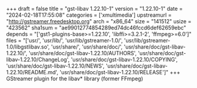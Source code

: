 +++
draft = false
title = "gst-libav 1.22.10-1"
version = "1.22.10-1"
date = "2024-02-18T17:55:08"
categories = ['xmultimedia']
upstreamurl = "http://gstreamer.freedesktop.org"
arch = "x86_64"
size = "141512"
usize = "423562"
sha1sum = "ae99012774854289ed74dc46fccd6def62659ebc"
depends = "['gst1-plugins-base>=1.22.10', 'libffi>=3.2.1-2', 'ffmpeg>=6.0']"
files = "['usr/', 'usr/lib/', 'usr/lib/gstreamer-1.0/', 'usr/lib/gstreamer-1.0/libgstlibav.so', 'usr/share/', 'usr/share/doc/', 'usr/share/doc/gst-libav-1.22.10/', 'usr/share/doc/gst-libav-1.22.10/AUTHORS', 'usr/share/doc/gst-libav-1.22.10/ChangeLog', 'usr/share/doc/gst-libav-1.22.10/COPYING', 'usr/share/doc/gst-libav-1.22.10/NEWS', 'usr/share/doc/gst-libav-1.22.10/README.md', 'usr/share/doc/gst-libav-1.22.10/RELEASE']"
+++
GStreamer plugin for the libav* library (former FFmpeg)
